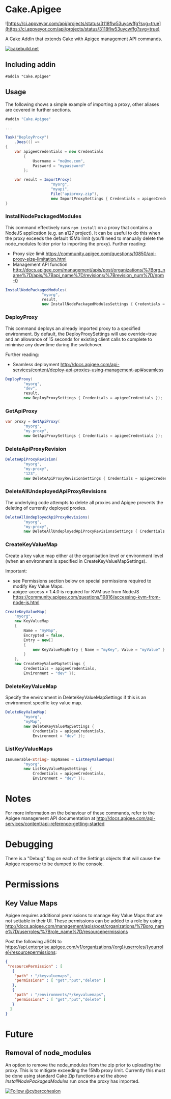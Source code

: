 # Cake.Apigee

![https://ci.appveyor.com/api/projects/status/3118flw53uycwffg?svg=true](https://ci.appveyor.com/api/projects/status/3118flw53uycwffg?svg=true)

A Cake AddIn that extends Cake with [Apigee](https://apigee.com) management API commands.

[![cakebuild.net](https://img.shields.io/badge/WWW-cakebuild.net-blue.svg)](http://cakebuild.net/)

## Including addin

```
#addin "Cake.Apigee"
```

## Usage
The following shows a simple example of importing a proxy, other aliases are covered
in further sections.

```csharp
#addin "Cake.Apigee"

...

Task("DeployProxy")
    .Does(() =>
{    
    var apigeeCredentials = new Credentials
        {
            Username = "me@me.com",
            Password = "mypassword"
        };

    var result = ImportProxy(
                    "myorg", 
                    "myapi", 
                    File("apiproxy.zip"), 
                    new ImportProxySettings { Credentials = apigeeCredentials });
}
```

### InstallNodePackagedModules

This command effectively runs ```npm install``` on a proxy that contains a NodeJS application (e.g. an a127 project).
It can be useful to do this when the proxy exceeds the default 15Mb limit (you'll need to manually delete the node_modules folder prior
to importing the proxy). Further reading:

* Proxy size limit https://community.apigee.com/questions/10850/api-proxy-size-limitation.html
* Management API function http://docs.apigee.com/management/apis/post/organizations/%7Borg_name%7D/apis/%7Bapi_name%7D/revisions/%7Brevision_num%7D/npm-0

```csharp
InstallNodePackagedModules(
                "myorg", 
                result, 
                new InstallNodePackagedModulesSettings { Credentials = apigeeCredentials });
```

### DeployProxy

This command deploys an already imported proxy to a specified environment.
By default, the DeployProxySettings will use override=true and an allowance of
15 seconds for existing client calls to complete to minimise any downtime during the switchover.

Further reading:
* Seamless deployment http://docs.apigee.com/api-services/content/deploy-api-proxies-using-management-api#seamless

```csharp
DeployProxy(
        "myorg", 
        "dev", 
        result, 
        new DeployProxySettings { Credentials = apigeeCredentials });
```

### GetApiProxy

```csharp
var proxy = GetApiProxy(
        "myorg",             
        "my-proxy", 
        new GetApiProxySettings { Credentials = apigeeCredentials });
```

### DeleteApiProxyRevision

```csharp
DeleteApiProxyRevision(
        "myorg",             
        "my-proxy", 
        "123",
        new DeleteApiProxyRevisionSettings { Credentials = apigeeCredentials });
```

### DeleteAllUndeployedApiProxyRevisions

The underlying code attempts to delete all proxies and Apigee prevents
the deleting of currently deployed proxies.

```csharp
DeleteAllUndeployedApiProxyRevisions(
        "myorg",             
        "my-proxy",             
        new DeleteAllUndeployedApiProxyRevisionsSettings { Credentials = apigeeCredentials });
```

### CreateKeyValueMap

Create a key value map either at the organisation level or environment level (when 
an environment is specified in CreateKeyValueMapSettings).

Important: 

* see Permissions section below on special permissions required to modify Key Value Maps.
* apigee-access > 1.4.0 is required for KVM use from NodeJS https://community.apigee.com/questions/19816/accessing-kvm-from-node-js.html


```csharp
CreateKeyValueMap(
    "myorg",
    new KeyValueMap
    {
        Name = "myMap",
        Encrypted = false,
        Entry = new[]
        {
            new KeyValueMapEntry { Name = "myKey", Value = "myValue" }
        }
    },
    new CreateKeyValueMapSettings { 
        Credentials = apigeeCredentials, 
        Environment = "dev" });
```

### DeleteKeyValueMap

Specify the environment in DeleteKeyValueMapSettings if this is an environment specific key value map.

```csharp
DeleteKeyValueMap(
        "myorg",
        "myMap",
        new DeleteKeyValueMapSettings { 
            Credentials = apigeeCredentials, 
            Environment = "dev" });
```
            
### ListKeyValueMaps

```csharp
IEnumerable<string> mapNames = ListKeyValueMaps(
        "myorg",
        new ListKeyValueMapsSettings { 
            Credentials = apigeeCredentials, 
            Environment = "dev" });
```

# Notes
For more information on the behaviour of these commands, refer to the Apigee management API documentation at <http://docs.apigee.com/api-services/content/api-reference-getting-started>

# Debugging

There is a "Debug" flag on each of the Settings objects that will cause the Apigee response to be dumped to the console.

# Permissions
## Key Value Maps
Apigee requires additional permissions to manage Key Value Maps that are not settable in their UI. These permissions can be added to a role
by using http://docs.apigee.com/management/apis/post/organizations/%7Borg_name%7D/userroles/%7Brole_name%7D/resourcepermissions

Post the following JSON to https://api.enterprise.apigee.com/v1/organizations/{org}/userroles/{yourrole}/resourcepermissions:

```json
{
 "resourcePermission" : [ 
   {
    "path" : "/keyvaluemaps",
    "permissions" : [ "get","put","delete" ]
   }, 
   {
    "path" : "/environments/*/keyvaluemaps",
    "permissions" : [ "get","put","delete" ]
   }
  ]
}
```

# Future
## Removal of node_modules
An option to remove the node_modules from the zip prior to uploading the proxy. This is to mitigate exceeding the 15Mb proxy limit. Currently this must be done using standard Cake Zip functions and the above *InstallNodePackagedModules* run once the proxy has imported.  

[![Follow @cybercohesion](https://img.shields.io/badge/Twitter-Follow%20%40cybercohesion-blue.svg)](https://twitter.com/intent/follow?screen_name=cybercohesion)
